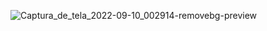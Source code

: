 ![Captura_de_tela_2022-09-10_002914-removebg-preview](https://user-images.githubusercontent.com/95464654/189467143-9e5bde8a-bad4-4761-b000-3b936528e920.png)
